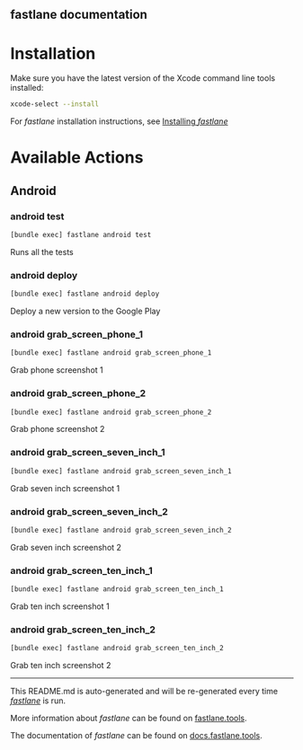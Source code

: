 fastlane documentation
----

# Installation

Make sure you have the latest version of the Xcode command line tools installed:

```sh
xcode-select --install
```

For _fastlane_ installation instructions, see [Installing _fastlane_](https://docs.fastlane.tools/#installing-fastlane)

# Available Actions

## Android

### android test

```sh
[bundle exec] fastlane android test
```

Runs all the tests

### android deploy

```sh
[bundle exec] fastlane android deploy
```

Deploy a new version to the Google Play

### android grab_screen_phone_1

```sh
[bundle exec] fastlane android grab_screen_phone_1
```

Grab phone screenshot 1

### android grab_screen_phone_2

```sh
[bundle exec] fastlane android grab_screen_phone_2
```

Grab phone screenshot 2

### android grab_screen_seven_inch_1

```sh
[bundle exec] fastlane android grab_screen_seven_inch_1
```

Grab seven inch screenshot 1

### android grab_screen_seven_inch_2

```sh
[bundle exec] fastlane android grab_screen_seven_inch_2
```

Grab seven inch screenshot 2

### android grab_screen_ten_inch_1

```sh
[bundle exec] fastlane android grab_screen_ten_inch_1
```

Grab ten inch screenshot 1

### android grab_screen_ten_inch_2

```sh
[bundle exec] fastlane android grab_screen_ten_inch_2
```

Grab ten inch screenshot 2

----

This README.md is auto-generated and will be re-generated every time [_fastlane_](https://fastlane.tools) is run.

More information about _fastlane_ can be found on [fastlane.tools](https://fastlane.tools).

The documentation of _fastlane_ can be found on [docs.fastlane.tools](https://docs.fastlane.tools).
